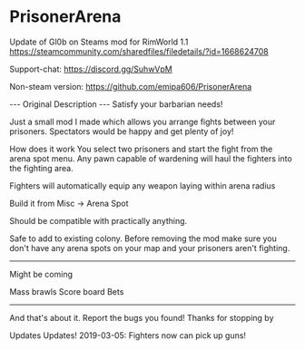 # PrisonerArena

Update of Gl0b on Steams mod for RimWorld 1.1
https://steamcommunity.com/sharedfiles/filedetails/?id=1668624708

Support-chat:
https://discord.gg/SuhwVpM

Non-steam version:
https://github.com/emipa606/PrisonerArena
	
--- Original Description ---
Satisfy your barbarian needs!

Just a small mod I made which allows you arrange fights between your prisoners. Spectators would be happy and get plenty of joy!

How does it work
You select two prisoners and start the fight from the arena spot menu. Any pawn capable of wardening will haul the fighters into the fighting area.

Fighters will automatically equip any weapon laying within arena radius

Build it from Misc -> Arena Spot

Should be compatible with practically anything.

Safe to add to existing colony. Before removing the mod make sure you don't have any arena spots on your map and your prisoners aren't fighting.

---

Might be coming

Mass brawls
Score board
Bets

---

And that's about it. Report the bugs you found! Thanks for stopping by

Updates Updates!
2019-03-05: Fighters now can pick up guns!
